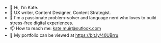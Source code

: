 - 👋 Hi, I’m Kate.
- 👀 UX writer, Content Designer, Content Strategist.
- 🌱 I'm a passionate problem-solver and language nerd who loves to build stress-free digital experiences.
- 📫 How to reach me: kate.muir@outlook.com
- 📁 My portfolio can be viewed at https://bit.ly/40UBrru

<!---
kmuir1991/kmuir1991 is a ✨ special ✨ repository because its `README.md` (this file) appears on your GitHub profile.
You can click the Preview link to take a look at your changes.
--->
